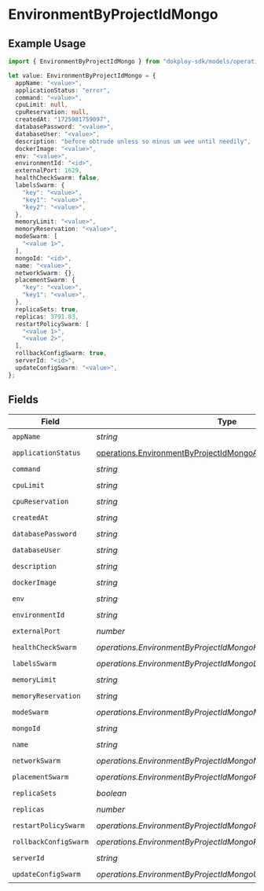 # EnvironmentByProjectIdMongo

## Example Usage

```typescript
import { EnvironmentByProjectIdMongo } from "dokploy-sdk/models/operations";

let value: EnvironmentByProjectIdMongo = {
  appName: "<value>",
  applicationStatus: "error",
  command: "<value>",
  cpuLimit: null,
  cpuReservation: null,
  createdAt: "1725981759097",
  databasePassword: "<value>",
  databaseUser: "<value>",
  description: "before obtrude unless so minus um wee until needily",
  dockerImage: "<value>",
  env: "<value>",
  environmentId: "<id>",
  externalPort: 1629,
  healthCheckSwarm: false,
  labelsSwarm: {
    "key": "<value>",
    "key1": "<value>",
    "key2": "<value>",
  },
  memoryLimit: "<value>",
  memoryReservation: "<value>",
  modeSwarm: [
    "<value 1>",
  ],
  mongoId: "<id>",
  name: "<value>",
  networkSwarm: {},
  placementSwarm: {
    "key": "<value>",
    "key1": "<value>",
  },
  replicaSets: true,
  replicas: 3791.83,
  restartPolicySwarm: [
    "<value 1>",
    "<value 2>",
  ],
  rollbackConfigSwarm: true,
  serverId: "<id>",
  updateConfigSwarm: "<value>",
};
```

## Fields

| Field                                                                                                                              | Type                                                                                                                               | Required                                                                                                                           | Description                                                                                                                        |
| ---------------------------------------------------------------------------------------------------------------------------------- | ---------------------------------------------------------------------------------------------------------------------------------- | ---------------------------------------------------------------------------------------------------------------------------------- | ---------------------------------------------------------------------------------------------------------------------------------- |
| `appName`                                                                                                                          | *string*                                                                                                                           | :heavy_check_mark:                                                                                                                 | N/A                                                                                                                                |
| `applicationStatus`                                                                                                                | [operations.EnvironmentByProjectIdMongoApplicationStatus](../../models/operations/environmentbyprojectidmongoapplicationstatus.md) | :heavy_check_mark:                                                                                                                 | N/A                                                                                                                                |
| `command`                                                                                                                          | *string*                                                                                                                           | :heavy_check_mark:                                                                                                                 | N/A                                                                                                                                |
| `cpuLimit`                                                                                                                         | *string*                                                                                                                           | :heavy_check_mark:                                                                                                                 | N/A                                                                                                                                |
| `cpuReservation`                                                                                                                   | *string*                                                                                                                           | :heavy_check_mark:                                                                                                                 | N/A                                                                                                                                |
| `createdAt`                                                                                                                        | *string*                                                                                                                           | :heavy_check_mark:                                                                                                                 | N/A                                                                                                                                |
| `databasePassword`                                                                                                                 | *string*                                                                                                                           | :heavy_check_mark:                                                                                                                 | N/A                                                                                                                                |
| `databaseUser`                                                                                                                     | *string*                                                                                                                           | :heavy_check_mark:                                                                                                                 | N/A                                                                                                                                |
| `description`                                                                                                                      | *string*                                                                                                                           | :heavy_check_mark:                                                                                                                 | N/A                                                                                                                                |
| `dockerImage`                                                                                                                      | *string*                                                                                                                           | :heavy_check_mark:                                                                                                                 | N/A                                                                                                                                |
| `env`                                                                                                                              | *string*                                                                                                                           | :heavy_check_mark:                                                                                                                 | N/A                                                                                                                                |
| `environmentId`                                                                                                                    | *string*                                                                                                                           | :heavy_check_mark:                                                                                                                 | N/A                                                                                                                                |
| `externalPort`                                                                                                                     | *number*                                                                                                                           | :heavy_check_mark:                                                                                                                 | N/A                                                                                                                                |
| `healthCheckSwarm`                                                                                                                 | *operations.EnvironmentByProjectIdMongoHealthCheckSwarmUnion*                                                                      | :heavy_check_mark:                                                                                                                 | N/A                                                                                                                                |
| `labelsSwarm`                                                                                                                      | *operations.EnvironmentByProjectIdMongoLabelsSwarmUnion*                                                                           | :heavy_check_mark:                                                                                                                 | N/A                                                                                                                                |
| `memoryLimit`                                                                                                                      | *string*                                                                                                                           | :heavy_check_mark:                                                                                                                 | N/A                                                                                                                                |
| `memoryReservation`                                                                                                                | *string*                                                                                                                           | :heavy_check_mark:                                                                                                                 | N/A                                                                                                                                |
| `modeSwarm`                                                                                                                        | *operations.EnvironmentByProjectIdMongoModeSwarmUnion*                                                                             | :heavy_check_mark:                                                                                                                 | N/A                                                                                                                                |
| `mongoId`                                                                                                                          | *string*                                                                                                                           | :heavy_check_mark:                                                                                                                 | N/A                                                                                                                                |
| `name`                                                                                                                             | *string*                                                                                                                           | :heavy_check_mark:                                                                                                                 | N/A                                                                                                                                |
| `networkSwarm`                                                                                                                     | *operations.EnvironmentByProjectIdMongoNetworkSwarmUnion*                                                                          | :heavy_check_mark:                                                                                                                 | N/A                                                                                                                                |
| `placementSwarm`                                                                                                                   | *operations.EnvironmentByProjectIdMongoPlacementSwarmUnion*                                                                        | :heavy_check_mark:                                                                                                                 | N/A                                                                                                                                |
| `replicaSets`                                                                                                                      | *boolean*                                                                                                                          | :heavy_check_mark:                                                                                                                 | N/A                                                                                                                                |
| `replicas`                                                                                                                         | *number*                                                                                                                           | :heavy_check_mark:                                                                                                                 | N/A                                                                                                                                |
| `restartPolicySwarm`                                                                                                               | *operations.EnvironmentByProjectIdMongoRestartPolicySwarmUnion*                                                                    | :heavy_check_mark:                                                                                                                 | N/A                                                                                                                                |
| `rollbackConfigSwarm`                                                                                                              | *operations.EnvironmentByProjectIdMongoRollbackConfigSwarmUnion*                                                                   | :heavy_check_mark:                                                                                                                 | N/A                                                                                                                                |
| `serverId`                                                                                                                         | *string*                                                                                                                           | :heavy_check_mark:                                                                                                                 | N/A                                                                                                                                |
| `updateConfigSwarm`                                                                                                                | *operations.EnvironmentByProjectIdMongoUpdateConfigSwarmUnion*                                                                     | :heavy_check_mark:                                                                                                                 | N/A                                                                                                                                |
